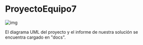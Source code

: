 # ProyectoEquipo7

![img](https://images-na.ssl-images-amazon.com/images/I/A13vvsoih5L.png)

El diagrama UML del proyecto y el informe de nuestra solución se encuentra cargado en "docs".
#

